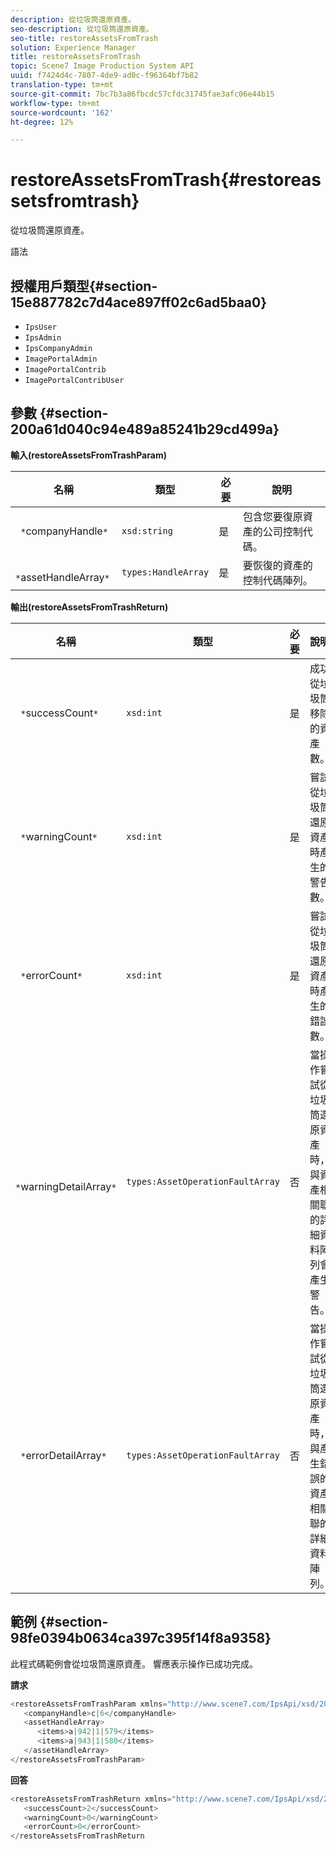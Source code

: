 ```yaml
---
description: 從垃圾筒還原資產。
seo-description: 從垃圾筒還原資產。
seo-title: restoreAssetsFromTrash
solution: Experience Manager
title: restoreAssetsFromTrash
topic: Scene7 Image Production System API
uuid: f7424d4c-7807-4de9-ad0c-f96364bf7b82
translation-type: tm+mt
source-git-commit: 7bc7b3a86fbcdc57cfdc31745fae3afc06e44b15
workflow-type: tm+mt
source-wordcount: '162'
ht-degree: 12%

---
```



# restoreAssetsFromTrash{#restoreassetsfromtrash}

從垃圾筒還原資產。

語法

## 授權用戶類型{#section-15e887782c7d4ace897ff02c6ad5baa0}

* `IpsUser`
* `IpsAdmin`
* `IpsCompanyAdmin`
* `ImagePortalAdmin`
* `ImagePortalContrib`
* `ImagePortalContribUser`

## 參數 {#section-200a61d040c94e489a85241b29cd499a}

**輸入(restoreAssetsFromTrashParam)**

| 名稱 | 類型 | 必要 | 說明 |
|---|---|---|---|
| ` *`companyHandle`*` | `xsd:string` | 是 | 包含您要復原資產的公司控制代碼。 |
| ` *`assetHandleArray`*` | `types:HandleArray` | 是 | 要恢復的資產的控制代碼陣列。 |

**輸出(restoreAssetsFromTrashReturn)**

| 名稱 | 類型 | 必要 | 說明 |
|---|---|---|---|
| ` *`successCount`*` | `xsd:int` | 是 | 成功從垃圾筒移除的資產數。 |
| ` *`warningCount`*` | `xsd:int` | 是 | 嘗試從垃圾筒還原資產時產生的警告數。 |
| ` *`errorCount`*` | `xsd:int` | 是 | 嘗試從垃圾筒還原資產時產生的錯誤數。 |
| ` *`warningDetailArray`*` | `types:AssetOperationFaultArray` | 否 | 當操作嘗試從垃圾筒還原資產時，與資產相關聯的詳細資料陣列會產生警告。 |
| ` *`errorDetailArray`*` | `types:AssetOperationFaultArray` | 否 | 當操作嘗試從垃圾筒還原資產時，與產生錯誤的資產相關聯的詳細資料陣列。 |

## 範例 {#section-98fe0394b0634ca397c395f14f8a9358}

此程式碼範例會從垃圾筒還原資產。 響應表示操作已成功完成。

**請求**

```java
<restoreAssetsFromTrashParam xmlns="http://www.scene7.com/IpsApi/xsd/2008-01-15">
   <companyHandle>c|6</companyHandle>
   <assetHandleArray>
      <items>a|942|1|579</items>
      <items>a|943|1|580</items>
   </assetHandleArray>
</restoreAssetsFromTrashParam>
```

**回答**

```java
<restoreAssetsFromTrashReturn xmlns="http://www.scene7.com/IpsApi/xsd/2008-01-15">
   <successCount>2</successCount>
   <warningCount>0</warningCount>
   <errorCount>0</errorCount>
</restoreAssetsFromTrashReturn
```

